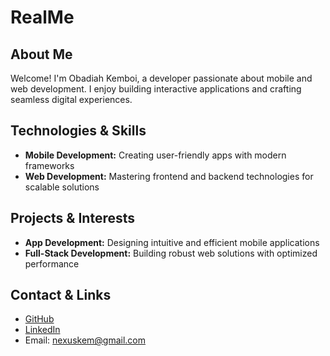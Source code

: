 # RealMe

## About Me
Welcome! I'm Obadiah Kemboi, a developer passionate about mobile and web development. I enjoy building interactive applications and crafting seamless digital experiences.

## Technologies & Skills
- **Mobile Development:** Creating user-friendly apps with modern frameworks
- **Web Development:** Mastering frontend and backend technologies for scalable solutions

## Projects & Interests
- **App Development:** Designing intuitive and efficient mobile applications
- **Full-Stack Development:** Building robust web solutions with optimized performance

## Contact & Links
- [GitHub](https://github.com/nexuskem)  
- [LinkedIn](https://www.linkedin.com/in/obadiah-kemboi)  
- Email: nexuskem@gmail.com


<!---
nexuskem/nexuskem is a ✨ special ✨ repository because its `README.md` (this file) appears on your GitHub profile.
You can click the Preview link to take a look at your changes.
--->
